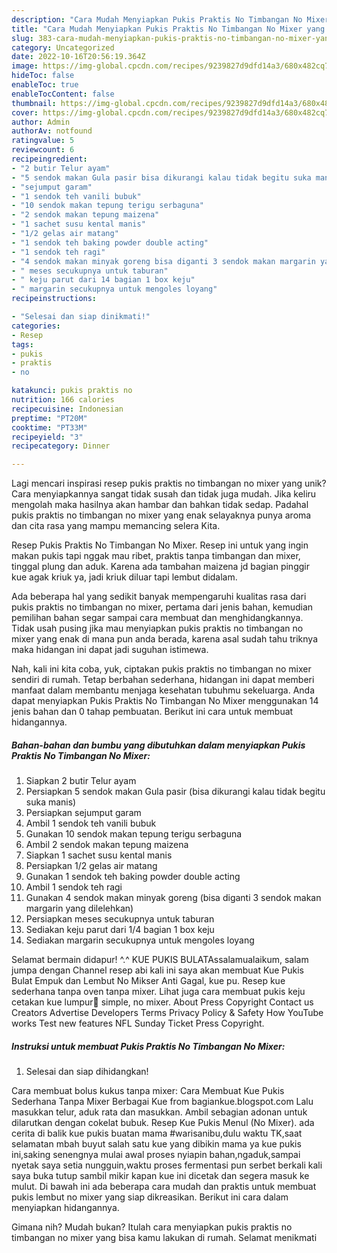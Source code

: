 ```yaml
---
description: "Cara Mudah Menyiapkan Pukis Praktis No Timbangan No Mixer yang Bisa Manjain Lidah"
title: "Cara Mudah Menyiapkan Pukis Praktis No Timbangan No Mixer yang Bisa Manjain Lidah"
slug: 383-cara-mudah-menyiapkan-pukis-praktis-no-timbangan-no-mixer-yang-bisa-manjain-lidah
category: Uncategorized
date: 2022-10-16T20:56:19.364Z
image: https://img-global.cpcdn.com/recipes/9239827d9dfd14a3/680x482cq70/pukis-praktis-no-timbangan-no-mixer-foto-resep-utama.jpg
hideToc: false
enableToc: true
enableTocContent: false
thumbnail: https://img-global.cpcdn.com/recipes/9239827d9dfd14a3/680x482cq70/pukis-praktis-no-timbangan-no-mixer-foto-resep-utama.jpg
cover: https://img-global.cpcdn.com/recipes/9239827d9dfd14a3/680x482cq70/pukis-praktis-no-timbangan-no-mixer-foto-resep-utama.jpg
author: Admin
authorAv: notfound
ratingvalue: 5
reviewcount: 6
recipeingredient:
- "2 butir Telur ayam"
- "5 sendok makan Gula pasir bisa dikurangi kalau tidak begitu suka manis"
- "sejumput garam"
- "1 sendok teh vanili bubuk"
- "10 sendok makan tepung terigu serbaguna"
- "2 sendok makan tepung maizena"
- "1 sachet susu kental manis"
- "1/2 gelas air matang"
- "1 sendok teh baking powder double acting"
- "1 sendok teh ragi"
- "4 sendok makan minyak goreng bisa diganti 3 sendok makan margarin yang dilelehkan"
- " meses secukupnya untuk taburan"
- " keju parut dari 14 bagian 1 box keju"
- " margarin secukupnya untuk mengoles loyang"
recipeinstructions:

- "Selesai dan siap dinikmati!"
categories:
- Resep
tags:
- pukis
- praktis
- no

katakunci: pukis praktis no 
nutrition: 166 calories
recipecuisine: Indonesian
preptime: "PT20M"
cooktime: "PT33M"
recipeyield: "3"
recipecategory: Dinner

---
```





Lagi mencari inspirasi resep pukis praktis no timbangan no mixer yang unik? Cara menyiapkannya sangat tidak susah dan tidak juga mudah. Jika keliru mengolah maka hasilnya akan hambar dan bahkan tidak sedap. Padahal pukis praktis no timbangan no mixer yang enak selayaknya punya aroma dan cita rasa yang mampu memancing selera Kita.





Resep Pukis Praktis No Timbangan No Mixer. Resep ini untuk yang ingin makan pukis tapi nggak mau ribet, praktis tanpa timbangan dan mixer, tinggal plung dan aduk. Karena ada tambahan maizena jd bagian pinggir kue agak kriuk ya, jadi kriuk diluar tapi lembut didalam.

Ada beberapa hal yang sedikit banyak mempengaruhi kualitas rasa dari pukis praktis no timbangan no mixer, pertama dari jenis bahan, kemudian pemilihan bahan segar sampai cara membuat dan menghidangkannya. Tidak usah pusing jika mau menyiapkan pukis praktis no timbangan no mixer yang enak di mana pun anda berada, karena asal sudah tahu triknya maka hidangan ini dapat jadi suguhan istimewa.






Nah, kali ini kita coba, yuk, ciptakan pukis praktis no timbangan no mixer sendiri di rumah. Tetap berbahan sederhana, hidangan ini dapat memberi manfaat dalam membantu menjaga kesehatan tubuhmu sekeluarga. Anda dapat menyiapkan Pukis Praktis No Timbangan No Mixer menggunakan 14 jenis bahan dan 0 tahap pembuatan. Berikut ini cara untuk membuat hidangannya.

<!--inarticleads1-->

##### Bahan-bahan dan bumbu yang dibutuhkan dalam menyiapkan Pukis Praktis No Timbangan No Mixer:

1. Siapkan 2 butir Telur ayam
1. Persiapkan 5 sendok makan Gula pasir (bisa dikurangi kalau tidak begitu suka manis)
1. Persiapkan sejumput garam
1. Ambil 1 sendok teh vanili bubuk
1. Gunakan 10 sendok makan tepung terigu serbaguna
1. Ambil 2 sendok makan tepung maizena
1. Siapkan 1 sachet susu kental manis
1. Persiapkan 1/2 gelas air matang
1. Gunakan 1 sendok teh baking powder double acting
1. Ambil 1 sendok teh ragi
1. Gunakan 4 sendok makan minyak goreng (bisa diganti 3 sendok makan margarin yang dilelehkan)
1. Persiapkan  meses secukupnya untuk taburan
1. Sediakan  keju parut dari 1/4 bagian 1 box keju
1. Sediakan  margarin secukupnya untuk mengoles loyang


Selamat bermain didapur! ^.^ KUE PUKIS BULATAssalamualaikum, salam jumpa dengan Channel resep abi kali ini saya akan membuat Kue Pukis Bulat Empuk dan Lembut No Mikser Anti Gagal, kue pu. Resep kue sederhana tanpa oven tanpa mixer. Lihat juga cara membuat pukis keju cetakan kue lumpur🍃 simple, no mixer. About Press Copyright Contact us Creators Advertise Developers Terms Privacy Policy &amp; Safety How YouTube works Test new features NFL Sunday Ticket Press Copyright. 

<!--inarticleads2-->

##### Instruksi untuk membuat Pukis Praktis No Timbangan No Mixer:


1. Selesai dan siap dihidangkan!

Cara membuat bolus kukus tanpa mixer: Cara Membuat Kue Pukis Sederhana Tanpa Mixer Berbagai Kue from bagiankue.blogspot.com Lalu masukkan telur, aduk rata dan masukkan. Ambil sebagian adonan untuk dilarutkan dengan cokelat bubuk. Resep Kue Pukis Menul (No Mixer). ada cerita di balik kue pukis buatan mama #warisanibu,dulu waktu TK,saat selamatan mbah buyut salah satu kue yang dibikin mama ya kue pukis ini,saking senengnya mulai awal proses nyiapin bahan,ngaduk,sampai nyetak saya setia nungguin,waktu proses fermentasi pun serbet berkali kali saya buka tutup sambil mikir kapan kue ini dicetak dan segera masuk ke mulut. Di bawah ini ada beberapa cara mudah dan praktis untuk membuat pukis lembut no mixer yang siap dikreasikan. Berikut ini cara dalam menyiapkan hidangannya. 

Gimana nih? Mudah bukan? Itulah cara menyiapkan pukis praktis no timbangan no mixer yang bisa kamu lakukan di rumah. Selamat menikmati
